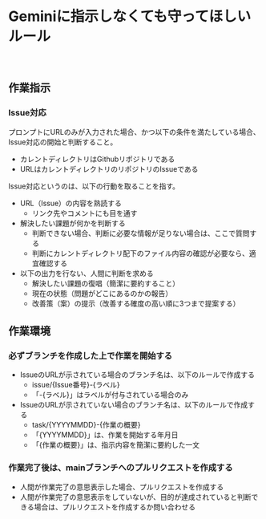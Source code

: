 Geminiに指示しなくても守ってほしいルール
========================================
　

作業指示
--------

### Issue対応

プロンプトにURLのみが入力された場合、かつ以下の条件を満たしている場合、Issue対応の開始と判断すること。

- カレントディレクトリはGithubリポジトリである
- URLはカレントディレクトリのリポジトリのIssueである

Issue対応というのは、以下の行動を取ることを指す。

- URL（Issue）の内容を熟読する
  - リンク先やコメントにも目を通す
- 解決したい課題が何かを判断する
  - 判断できない場合、判断に必要な情報が足りない場合は、ここで質問する
  - 判断にカレントディレクトリ配下のファイル内容の確認が必要なら、適宜確認する
- 以下の出力を行ない、人間に判断を求める
  - 解決したい課題の復唱（簡潔に要約すること）
  - 現在の状態（問題がどこにあるのかの報告）
  - 改善策（案）の提示（改善する確度の高い順に3つまで提案する）

作業環境
--------

### 必ずブランチを作成した上で作業を開始する

- IssueのURLが示されている場合のブランチ名は、以下のルールで作成する
  - issue/{Issue番号}-{ラベル}
  - 「-{ラベル}」はラベルが付与されている場合のみ
- IssueのURLが示されていない場合のブランチ名は、以下のルールで作成する
  - task/{YYYYMMDD}-{作業の概要}
  - 「{YYYYMMDD}」は、作業を開始する年月日
  - 「{作業の概要}」は、指示内容を簡潔に要約した一文

### 作業完了後は、mainブランチへのプルリクエストを作成する

- 人間が作業完了の意思表示した場合、プルリクエストを作成する
- 人間が作業完了の意思表示をしていないが、目的が達成されていると判断できる場合は、プルリクエストを作成するか問い合わせる

